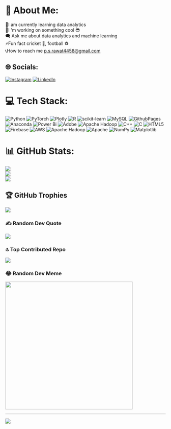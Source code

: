 # 💫 About Me:
🔭I am currently learning data analytics<br>🤩I 'm working on something cool 😎<br>🗨️ Ask me about data analytics and machine learning<br>⚡Fun fact cricket 🏏, football ⚽<br>📞How to reach me p.s.rawat4458@gmail.com


## 🌐 Socials:
[![Instagram](https://img.shields.io/badge/Instagram-%23E4405F.svg?logo=Instagram&logoColor=white)](https://instagram.com/Thakur_Pradeep_Singh_Rawat_) [![LinkedIn](https://img.shields.io/badge/LinkedIn-%230077B5.svg?logo=linkedin&logoColor=white)](www.linkedin.com/in/pradeep-rawat-a11319248) 

# 💻 Tech Stack:
 ![Python](https://img.shields.io/badge/python-3670A0?style=flat-square&logo=python&logoColor=ffdd54) ![PyTorch](https://img.shields.io/badge/PyTorch-%23EE4C2C.svg?style=flat-square&logo=PyTorch&logoColor=white) ![Plotly](https://img.shields.io/badge/Plotly-%233F4F75.svg?style=flat-square&logo=plotly&logoColor=white) ![R](https://img.shields.io/badge/r-%23276DC3.svg?style=flat-square&logo=r&logoColor=white) ![scikit-learn](https://img.shields.io/badge/scikit--learn-%23F7931E.svg?style=flat-square&logo=scikit-learn&logoColor=white) ![MySQL](https://img.shields.io/badge/mysql-%2300000f.svg?style=flat-square&logo=mysql&logoColor=white) ![GithubPages](https://img.shields.io/badge/github%20pages-121013?style=flat-square&logo=github&logoColor=white) ![Anaconda](https://img.shields.io/badge/Anaconda-%2344A833.svg?style=flat-square&logo=anaconda&logoColor=white) ![Power Bi](https://img.shields.io/badge/power_bi-F2C811?style=flat-square&logo=powerbi&logoColor=black) ![Adobe](https://img.shields.io/badge/adobe-%23FF0000.svg?style=flat-square&logo=adobe&logoColor=white) ![Apache Hadoop](https://img.shields.io/badge/Apache%20Hadoop-66CCFF?style=flat-square&logo=apachehadoop&logoColor=black) ![C++](https://img.shields.io/badge/c++-%2300599C.svg?style=flat-square&logo=c%2B%2B&logoColor=white) ![C](https://img.shields.io/badge/c-%2300599C.svg?style=flat-square&logo=c&logoColor=white) ![HTML5](https://img.shields.io/badge/html5-%23E34F26.svg?style=flat-square&logo=html5&logoColor=white) ![Firebase](https://img.shields.io/badge/firebase-%23039BE5.svg?style=flat-square&logo=firebase) ![AWS](https://img.shields.io/badge/AWS-%23FF9900.svg?style=flat-square&logo=amazon-aws&logoColor=white) ![Apache Hadoop](https://img.shields.io/badge/Apache%20Hadoop-66CCFF?style=flat-square&logo=apachehadoop&logoColor=black) ![Apache](https://img.shields.io/badge/apache-%23D42029.svg?style=flat-square&logo=apache&logoColor=white) ![NumPy](https://img.shields.io/badge/numpy-%23013243.svg?style=flat-square&logo=numpy&logoColor=white) ![Matplotlib](https://img.shields.io/badge/Matplotlib-%23ffffff.svg?style=flat-square&logo=Matplotlib&logoColor=black)
# 📊 GitHub Stats:
![](https://github-readme-stats.vercel.app/api?username=ThakurPradeepRawat&theme=dark&hide_border=false&include_all_commits=true&count_private=false)<br/>
![](https://github-readme-streak-stats.herokuapp.com/?user=ThakurPradeepRawat&theme=dark&hide_border=false)<br/>
![](https://github-readme-stats.vercel.app/api/top-langs/?username=ThakurPradeepRawat&theme=dark&hide_border=false&include_all_commits=true&count_private=false&layout=compact)

## 🏆 GitHub Trophies
![](https://github-profile-trophy.vercel.app/?username=ThakurPradeepRawat&theme=radical&no-frame=false&no-bg=true&margin-w=4)

### ✍️ Random Dev Quote
![](https://quotes-github-readme.vercel.app/api?type=horizontal&theme=radical)

### 🔝 Top Contributed Repo
![](https://github-contributor-stats.vercel.app/api?username=ThakurPradeepRawat&limit=5&theme=dark&combine_all_yearly_contributions=true)

### 😂 Random Dev Meme
<img src='https://randommeme-five.vercel.app/' style="height: 400px;"/>

---
[![](https://visitcount.itsvg.in/api?id=ThakurPradeepRawat&icon=0&color=0)](https://visitcount.itsvg.in)

<!-- Proudly created with GPRM ( https://gprm.itsvg.in ) -->
